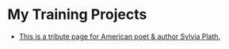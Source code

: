 # My Training Projects

- [This is a tribute page for American poet & author Sylvia Plath.](./tribute-page)
